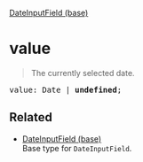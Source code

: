 [DateInputField (base)](DateInputField_base.md)

# value

> The currently selected date.

<pre class="docgen_signature">value: Date | <b>undefined</b>;</pre>

## Related

- [<!--{ref:type}-->DateInputField (base)](DateInputField_base.md) \
    Base type for `DateInputField`.
